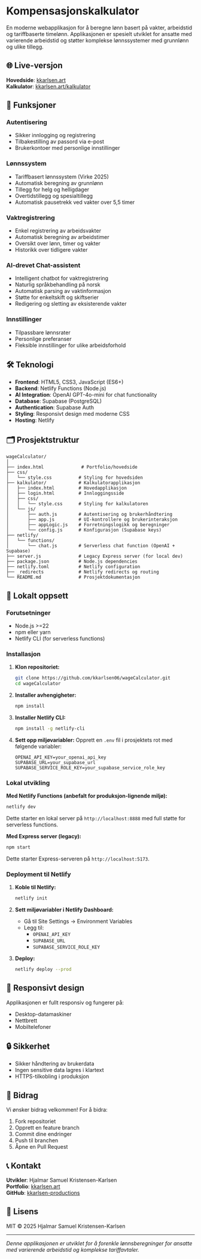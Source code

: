 # Kompensasjonskalkulator

En moderne webapplikasjon for å beregne lønn basert på vakter, arbeidstid og tariffbaserte timelønn. Applikasjonen er spesielt utviklet for ansatte med varierende arbeidstid og støtter komplekse lønnssystemer med grunnlønn og ulike tillegg.

## 🌐 Live-versjon

**Hovedside**: [kkarlsen.art](https://kkarlsen.art)  
**Kalkulator**: [kkarlsen.art/kalkulator](https://kkarlsen.art/kalkulator)

## 🚀 Funksjoner

### Autentisering
- Sikker innlogging og registrering
- Tilbakestilling av passord via e-post
- Brukerkontoer med personlige innstillinger

### Lønnssystem
- Tariffbasert lønnssystem (Virke 2025)
- Automatisk beregning av grunnlønn
- Tillegg for helg og helligdager
- Overtidstillegg og spesialtillegg
- Automatisk pausetrekk ved vakter over 5,5 timer

### Vaktregistrering
- Enkel registrering av arbeidsvakter
- Automatisk beregning av arbeidstimer
- Oversikt over lønn, timer og vakter
- Historikk over tidligere vakter

### AI-drevet Chat-assistent
- Intelligent chatbot for vaktregistrering
- Naturlig språkbehandling på norsk
- Automatisk parsing av vaktinformasjon
- Støtte for enkeltskift og skiftserier
- Redigering og sletting av eksisterende vakter

### Innstillinger
- Tilpassbare lønnsrater
- Personlige preferanser
- Fleksible innstillinger for ulike arbeidsforhold

## 🛠️ Teknologi

- **Frontend**: HTML5, CSS3, JavaScript (ES6+)
- **Backend**: Netlify Functions (Node.js)
- **AI Integration**: OpenAI GPT-4o-mini for chat functionality
- **Database**: Supabase (PostgreSQL)
- **Authentication**: Supabase Auth
- **Styling**: Responsivt design med moderne CSS
- **Hosting**: Netlify

## 🗂️ Prosjektstruktur

```
wageCalculator/
│
├── index.html              # Portfolio/hovedside
├── css/
│   └── style.css          # Styling for hovedsiden
├── kalkulator/            # Kalkulatorapplikasjon
│   ├── index.html         # Hovedapplikasjon
│   ├── login.html         # Innloggingsside
│   ├── css/
│   │   └── style.css      # Styling for kalkulatoren
│   └── js/
│       ├── auth.js        # Autentisering og brukerhåndtering
│       ├── app.js         # UI-kontrollere og brukerinteraksjon
│       ├── appLogic.js    # Forretningslogikk og beregninger
│       └── config.js      # Konfigurasjon (Supabase keys)
├── netlify/
│   └── functions/
│       └── chat.js        # Serverless chat function (OpenAI + Supabase)
├── server.js              # Legacy Express server (for local dev)
├── package.json           # Node.js dependencies
├── netlify.toml           # Netlify configuration
├── _redirects             # Netlify redirects og routing
└── README.md              # Prosjektdokumentasjon
```

## 🧪 Lokalt oppsett

### Forutsetninger
- Node.js >=22
- npm eller yarn
- Netlify CLI (for serverless functions)

### Installasjon

1. **Klon repositoriet:**
   ```bash
   git clone https://github.com/kkarlsen06/wageCalculator.git
   cd wageCalculator
   ```

2. **Installer avhengigheter:**
   ```bash
   npm install
   ```

3. **Installer Netlify CLI:**
   ```bash
   npm install -g netlify-cli
   ```

4. **Sett opp miljøvariabler:**
   Opprett en `.env` fil i prosjektets rot med følgende variabler:
   ```env
   OPENAI_API_KEY=your_openai_api_key
   SUPABASE_URL=your_supabase_url
   SUPABASE_SERVICE_ROLE_KEY=your_supabase_service_role_key
   ```

### Lokal utvikling

**Med Netlify Functions (anbefalt for produksjon-lignende miljø):**
```bash
netlify dev
```
Dette starter en lokal server på `http://localhost:8888` med full støtte for serverless functions.

**Med Express server (legacy):**
```bash
npm start
```
Dette starter Express-serveren på `http://localhost:5173`.

### Deployment til Netlify

1. **Koble til Netlify:**
   ```bash
   netlify init
   ```

2. **Sett miljøvariabler i Netlify Dashboard:**
   - Gå til Site Settings → Environment Variables
   - Legg til:
     - `OPENAI_API_KEY`
     - `SUPABASE_URL`
     - `SUPABASE_SERVICE_ROLE_KEY`

3. **Deploy:**
   ```bash
   netlify deploy --prod
   ```

## 📱 Responsivt design

Applikasjonen er fullt responsiv og fungerer på:
- Desktop-datamaskiner
- Nettbrett
- Mobiltelefoner

## 🔒 Sikkerhet

- Sikker håndtering av brukerdata
- Ingen sensitive data lagres i klartext
- HTTPS-tilkobling i produksjon

## 🤝 Bidrag

Vi ønsker bidrag velkommen! For å bidra:
1. Fork repositoriet
2. Opprett en feature branch
3. Commit dine endringer
4. Push til branchen
5. Åpne en Pull Request

## 📞 Kontakt

**Utvikler**: Hjalmar Samuel Kristensen-Karlsen  
**Portfolio**: [kkarlsen.art](https://kkarlsen.art)  
**GitHub**: [kkarlsen-productions](https://github.com/kkarlsen-productions)

## 📜 Lisens

MIT © 2025 Hjalmar Samuel Kristensen-Karlsen

---

*Denne applikasjonen er utviklet for å forenkle lønnsberegninger for ansatte med varierende arbeidstid og komplekse tariffavtaler.*
